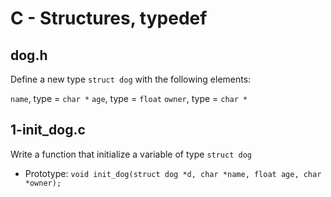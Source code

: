 # C - Structures, typedef

## dog.h
Define a new type `struct dog` with the following elements:

`name`, type = `char *`
`age`, type = `float`
`owner`, type = `char *`

## 1-init_dog.c
Write a function that initialize a variable of type `struct dog`

* Prototype: `void init_dog(struct dog *d, char *name, float age, char *owner);`
